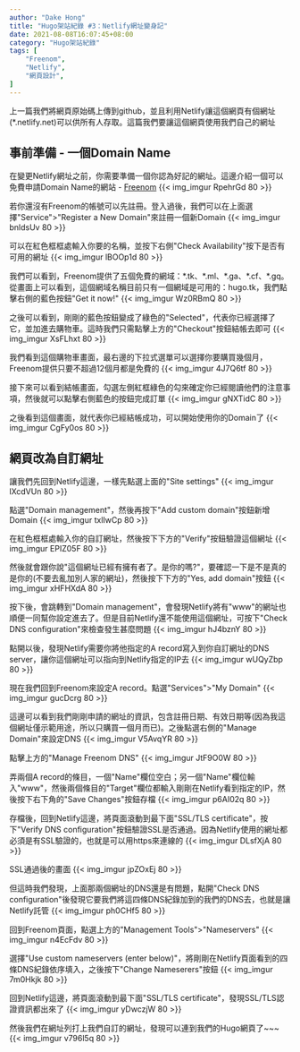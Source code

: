 ```yaml
---
author: "Dake Hong"
title: "Hugo架站紀錄 #3：Netlify網址變身記"
date: 2021-08-08T16:07:45+08:00
category: "Hugo架站紀錄"
tags: [
    "Freenom",
    "Netlify",
    "網頁設計",
]
---
```

上一篇我們將網頁原始碼上傳到github，並且利用Netlify讓這個網頁有個網址(\*.netlify.net)可以供所有人存取。這篇我們要讓這個網頁使用我們自己的網址
<!--more-->

## 事前準備 - 一個Domain Name
在變更Netlify網址之前，你需要準備一個你認為好記的網址。這邊介紹一個可以免費申請Domain Name的網站 - [Freenom](https://www.freenom.com/)
{{< img_imgur RpehrGd 80 >}}

若你還沒有Freenom的帳號可以先註冊。登入過後，我們可以在上面選擇"Service">"Register a New Domain"來註冊一個新Domain
{{< img_imgur bnldsUv 80 >}}

可以在紅色框框處輸入你要的名稱，並按下右側"Check Availability"按下是否有可用的網址
{{< img_imgur lBOOp1d 80 >}}

我們可以看到，Freenom提供了五個免費的網域：\*.tk、\*.ml、\*.ga、\*.cf、\*.gq。從畫面上可以看到，這個網域名稱目前只有一個網域是可用的：hugo.tk，我們點擊右側的藍色按鈕"Get it now!"
{{< img_imgur Wz0RBmQ 80 >}}

之後可以看到，剛剛的藍色按鈕變成了綠色的"Selected"，代表你已經選擇了它，並加進去購物車。這時我們只需點擊上方的"Checkout"按鈕結帳去即可
{{< img_imgur XsFLhxt 80 >}}

我們看到這個購物車畫面，最右邊的下拉式選單可以選擇你要購買幾個月，Freenom提供只要不超過12個月都是免費的
{{< img_imgur 4J7Q6tf 80 >}}

接下來可以看到結帳畫面，勾選左側紅框綠色的勾來確定你已經閱讀他們的注意事項，然後就可以點擊右側藍色的按鈕完成訂單
{{< img_imgur gNXTidC 80 >}}

之後看到這個畫面，就代表你已經結帳成功，可以開始使用你的Domain了
{{< img_imgur CgFy0os 80 >}}

## 網頁改為自訂網址
讓我們先回到Netlify這邊，一樣先點選上面的"Site settings"
{{< img_imgur lXcdVUn 80 >}}

點選"Domain management"，然後再按下"Add custom domain"按鈕新增Domain
{{< img_imgur txlIwCp 80 >}}

在紅色框框處輸入你的自訂網址，然後按下下方的"Verify"按鈕驗證這個網址
{{< img_imgur EPIZ05F 80 >}}

然後就會跟你說"這個網址已經有擁有者了。是你的嗎?"，要確認一下是不是真的是你的(不要去亂加別人家的網址)，然後按下下方的"Yes, add domain"按鈕
{{< img_imgur xHFHXdA 80 >}}

按下後，會跳轉到"Domain management"，會發現Netlify將有"www"的網址也順便一同幫你設定進去了。但是目前Netlify還不能使用這個網址，可按下"Check DNS configuration"來檢查發生甚麼問題
{{< img_imgur hJ4bznY 80 >}}

點開以後，發現Netlify需要你將他指定的A record寫入到你自訂網址的DNS server，讓你這個網址可以指向到Netlify指定的IP去
{{< img_imgur wUQyZbp 80 >}}

現在我們回到Freenom來設定A record。點選"Services">"My Domain"
{{< img_imgur gucDcrg 80 >}}

這邊可以看到我們剛剛申請的網址的資訊，包含註冊日期、有效日期等(因為我這個網址僅示範用途，所以只購買一個月而已)。之後點選右側的"Manage Domain"來設定DNS
{{< img_imgur V5AvqYR 80 >}}

點擊上方的"Manage Freenom DNS"
{{< img_imgur JtF9O0W 80 >}}

弄兩個A record的條目，一個"Name"欄位空白；另一個"Name"欄位輸入"www"，然後兩個條目的"Target"欄位都輸入剛剛在Netlify看到指定的IP，然後按下右下角的"Save Changes"按鈕存檔
{{< img_imgur p6AI02q 80 >}}

存檔後，回到Netlify這邊，將頁面滾動到最下面"SSL/TLS certificate"，按下"Verify DNS configuration"按鈕驗證SSL是否通過。因為Netlify使用的網址都必須是有SSL驗證的，也就是可以用https來連線的
{{< img_imgur DLsfXjA 80 >}}

SSL通過後的畫面
{{< img_imgur jpZOxEj 80 >}}

但這時我們發現，上面那兩個網址的DNS還是有問題，點開"Check DNS configuration"後發現它要我們將這四條DNS紀錄加到的我們的DNS去，也就是讓Netlify託管
{{< img_imgur ph0CHf5 80 >}}

回到Freenom頁面，點選上方的"Management Tools">"Nameservers"
{{< img_imgur n4EcFdv 80 >}}

選擇"Use custom nameservers (enter below)"，將剛剛在Netlify頁面看到的四條DNS紀錄依序填入，之後按下"Change Nameserers"按鈕
{{< img_imgur 7m0Hkjk 80 >}}

回到Netlify這邊，將頁面滾動到最下面"SSL/TLS certificate"，發現SSL/TLS認證資訊都出來了
{{< img_imgur yDwczjW 80 >}}

然後我們在網址列打上我們自訂的網址，發現可以連到我們的Hugo網頁了~~~
{{< img_imgur v796l5q 80 >}}